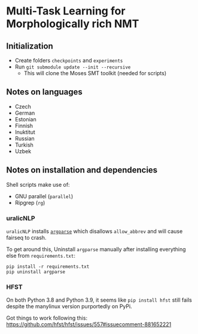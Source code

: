 # Multi-Task Learning for Morphologically rich NMT

## Initialization
- Create folders `checkpoints` and `experiments`
- Run `git submodule update --init --recursive`
    - This will clone the Moses SMT toolkit (needed for scripts)

## Notes on languages
- Czech
- German
- Estonian
- Finnish
- Inuktitut
- Russian
- Turkish
- Uzbek

## Notes on installation and dependencies

Shell scripts make use of:

- GNU parallel (`parallel`)
- Ripgrep (`rg`)

### uralicNLP

`uralicNLP` installs [`argparse`](https://pypi.org/project/argparse/) which disallows `allow_abbrev` and will cause fairseq to crash.

To get around this, Uninstall `argparse` manually after installing everything else from `requirements.txt`:

```
pip install -r requirements.txt
pip uninstall argparse
```

### HFST
On both Python 3.8 and Python 3.9, it seems like `pip install hfst` still fails despite the manylinux version purportedly on PyPi.

Got things to work following this: https://github.com/hfst/hfst/issues/557#issuecomment-881652221
